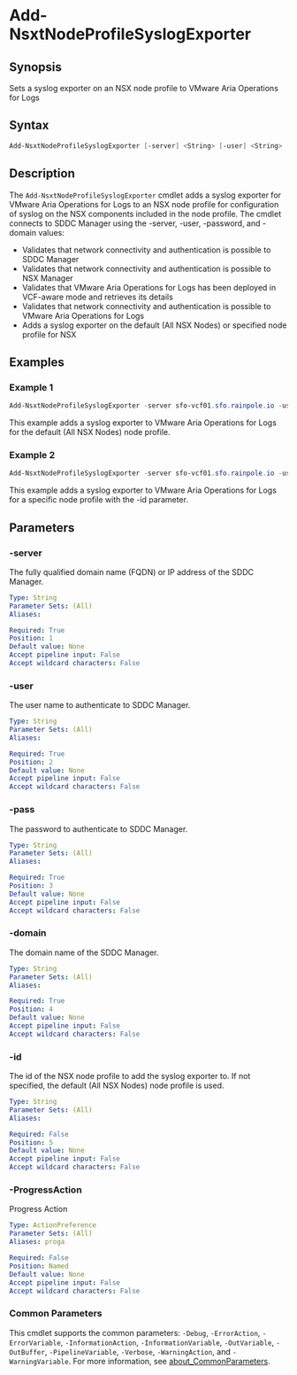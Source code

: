 # Add-NsxtNodeProfileSyslogExporter

## Synopsis

Sets a syslog exporter on an NSX node profile to VMware Aria Operations for Logs

## Syntax

```powershell
Add-NsxtNodeProfileSyslogExporter [-server] <String> [-user] <String> [-pass] <String> [-domain] <String> [[-id] <String>] [-ProgressAction <ActionPreference>] [<CommonParameters>]
```

## Description

The `Add-NsxtNodeProfileSyslogExporter` cmdlet adds a syslog exporter for VMware Aria Operations for Logs to an NSX node profile for configuration of syslog on the NSX components included in the node profile.
The cmdlet connects to SDDC Manager using the -server, -user, -password, and -domain values:

- Validates that network connectivity and authentication is possible to SDDC Manager
- Validates that network connectivity and authentication is possible to NSX Manager
- Validates that VMware Aria Operations for Logs has been deployed in VCF-aware mode and retrieves its details
- Validates that network connectivity and authentication is possible to VMware Aria Operations for Logs
- Adds a syslog exporter on the default (All NSX Nodes) or specified node profile for NSX

## Examples

### Example 1

```powershell
Add-NsxtNodeProfileSyslogExporter -server sfo-vcf01.sfo.rainpole.io -user administrator@vsphere.local -pass VMw@re1! -domain sfo-w01
```

This example adds a syslog exporter to VMware Aria Operations for Logs for the default (All NSX Nodes) node profile.

### Example 2

```powershell
Add-NsxtNodeProfileSyslogExporter -server sfo-vcf01.sfo.rainpole.io -user administrator@vsphere.local -pass VMw@re1! -domain sfo-w01 -id "********-****-****-****-************"
```

This example adds a syslog exporter to VMware Aria Operations for Logs for a specific node profile with the -id parameter.

## Parameters

### -server

The fully qualified domain name (FQDN) or IP address of the SDDC Manager.

```yaml
Type: String
Parameter Sets: (All)
Aliases:

Required: True
Position: 1
Default value: None
Accept pipeline input: False
Accept wildcard characters: False
```

### -user

The user name to authenticate to SDDC Manager.

```yaml
Type: String
Parameter Sets: (All)
Aliases:

Required: True
Position: 2
Default value: None
Accept pipeline input: False
Accept wildcard characters: False
```

### -pass

The password to authenticate to SDDC Manager.

```yaml
Type: String
Parameter Sets: (All)
Aliases:

Required: True
Position: 3
Default value: None
Accept pipeline input: False
Accept wildcard characters: False
```

### -domain

The domain name of the SDDC Manager.

```yaml
Type: String
Parameter Sets: (All)
Aliases:

Required: True
Position: 4
Default value: None
Accept pipeline input: False
Accept wildcard characters: False
```

### -id

The id of the NSX node profile to add the syslog exporter to.
If not specified, the default (All NSX Nodes) node profile is used.

```yaml
Type: String
Parameter Sets: (All)
Aliases:

Required: False
Position: 5
Default value: None
Accept pipeline input: False
Accept wildcard characters: False
```

### -ProgressAction

Progress Action

```yaml
Type: ActionPreference
Parameter Sets: (All)
Aliases: proga

Required: False
Position: Named
Default value: None
Accept pipeline input: False
Accept wildcard characters: False
```

### Common Parameters

This cmdlet supports the common parameters: `-Debug`, `-ErrorAction`, `-ErrorVariable`, `-InformationAction`, `-InformationVariable`, `-OutVariable`, `-OutBuffer`, `-PipelineVariable`, `-Verbose`, `-WarningAction`, and `-WarningVariable`. For more information, see [about_CommonParameters](http://go.microsoft.com/fwlink/?LinkID=113216).
